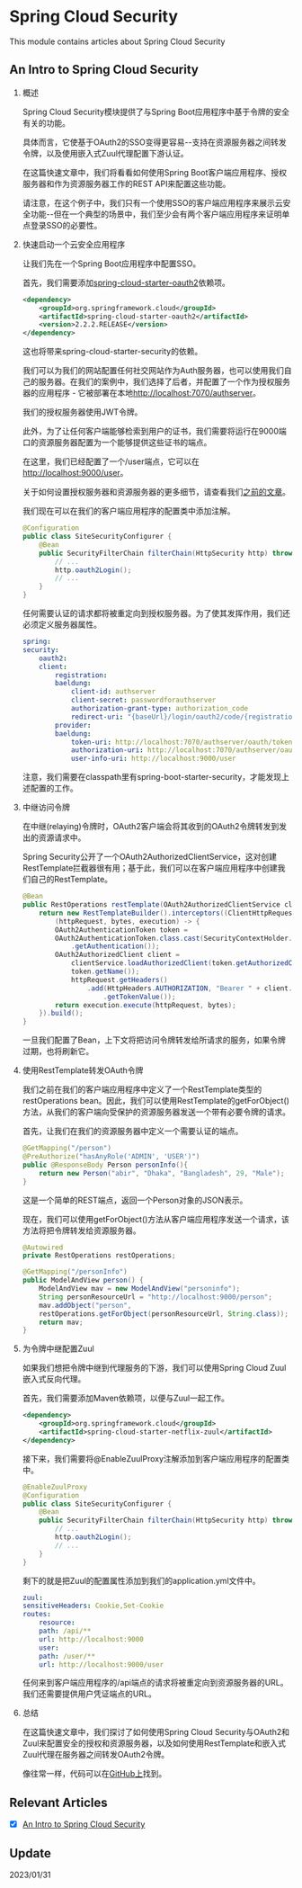 # Spring Cloud Security

This module contains articles about Spring Cloud Security

## An Intro to Spring Cloud Security

1. 概述

    Spring Cloud Security模块提供了与Spring Boot应用程序中基于令牌的安全有关的功能。

    具体而言，它使基于OAuth2的SSO变得更容易--支持在资源服务器之间转发令牌，以及使用嵌入式Zuul代理配置下游认证。

    在这篇快速文章中，我们将看看如何使用Spring Boot客户端应用程序、授权服务器和作为资源服务器工作的REST API来配置这些功能。

    请注意，在这个例子中，我们只有一个使用SSO的客户端应用程序来展示云安全功能--但在一个典型的场景中，我们至少会有两个客户端应用程序来证明单点登录SSO的必要性。

2. 快速启动一个云安全应用程序

    让我们先在一个Spring Boot应用程序中配置SSO。

    首先，我们需要添加[spring-cloud-starter-oauth2](https://search.maven.org/classic/#search%7Cga%7C1%7Ca%3A%22spring-cloud-starter-oauth2%22)依赖项。

    ```xml
    <dependency>
        <groupId>org.springframework.cloud</groupId>
        <artifactId>spring-cloud-starter-oauth2</artifactId>
        <version>2.2.2.RELEASE</version>
    </dependency>
    ```

    这也将带来spring-cloud-starter-security的依赖。

    我们可以为我们的网站配置任何社交网站作为Auth服务器，也可以使用我们自己的服务器。在我们的案例中，我们选择了后者，并配置了一个作为授权服务器的应用程序 - 它被部署在本地<http://localhost:7070/authserver>。

    我们的授权服务器使用JWT令牌。

    此外，为了让任何客户端能够检索到用户的证书，我们需要将运行在9000端口的资源服务器配置为一个能够提供这些证书的端点。

    在这里，我们已经配置了一个/user端点，它可以在<http://localhost:9000/user>。

    关于如何设置授权服务器和资源服务器的更多细节，请查看我们[之前的文章](https://www.baeldung.com/rest-api-spring-oauth2-angular)。

    我们现在可以在我们的客户端应用程序的配置类中添加注解。

    ```java
    @Configuration
    public class SiteSecurityConfigurer {
        @Bean
        public SecurityFilterChain filterChain(HttpSecurity http) throws Exception {
            // ...   
            http.oauth2Login();    
            // ... 
        }
    }
    ```

    任何需要认证的请求都将被重定向到授权服务器。为了使其发挥作用，我们还必须定义服务器属性。

    ```yaml
    spring:
    security:
        oauth2:
        client:
            registration:
            baeldung:
                client-id: authserver
                client-secret: passwordforauthserver
                authorization-grant-type: authorization_code
                redirect-uri: "{baseUrl}/login/oauth2/code/{registrationId}"
            provider:
            baeldung:
                token-uri: http://localhost:7070/authserver/oauth/token
                authorization-uri: http://localhost:7070/authserver/oauth/authorize
                user-info-uri: http://localhost:9000/user
    ```

    注意，我们需要在classpath里有spring-boot-starter-security，才能发现上述配置的工作。

3. 中继访问令牌

    在中继(relaying)令牌时，OAuth2客户端会将其收到的OAuth2令牌转发到发出的资源请求中。

    Spring Security公开了一个OAuth2AuthorizedClientService，这对创建RestTemplate拦截器很有用；基于此，我们可以在客户端应用程序中创建我们自己的RestTemplate。

    ```java
    @Bean
    public RestOperations restTemplate(OAuth2AuthorizedClientService clientService) {
        return new RestTemplateBuilder().interceptors((ClientHttpRequestInterceptor) 
            (httpRequest, bytes, execution) -> {
            OAuth2AuthenticationToken token = 
            OAuth2AuthenticationToken.class.cast(SecurityContextHolder.getContext()
                .getAuthentication());
            OAuth2AuthorizedClient client = 
                clientService.loadAuthorizedClient(token.getAuthorizedClientRegistrationId(), 
                token.getName());
                httpRequest.getHeaders()
                    .add(HttpHeaders.AUTHORIZATION, "Bearer " + client.getAccessToken()
                        .getTokenValue());
            return execution.execute(httpRequest, bytes);
        }).build();
    }
    ```

    一旦我们配置了Bean，上下文将把访问令牌转发给所请求的服务，如果令牌过期，也将刷新它。

4. 使用RestTemplate转发OAuth令牌

    我们之前在我们的客户端应用程序中定义了一个RestTemplate类型的restOperations bean。因此，我们可以使用RestTemplate的getForObject()方法，从我们的客户端向受保护的资源服务器发送一个带有必要令牌的请求。

    首先，让我们在我们的资源服务器中定义一个需要认证的端点。

    ```java
    @GetMapping("/person")
    @PreAuthorize("hasAnyRole('ADMIN', 'USER')")
    public @ResponseBody Person personInfo(){        
        return new Person("abir", "Dhaka", "Bangladesh", 29, "Male");       
    }    
    ```

    这是一个简单的REST端点，返回一个Person对象的JSON表示。

    现在，我们可以使用getForObject()方法从客户端应用程序发送一个请求，该方法将把令牌转发给资源服务器。

    ```java
    @Autowired
    private RestOperations restOperations;

    @GetMapping("/personInfo")
    public ModelAndView person() { 
        ModelAndView mav = new ModelAndView("personinfo");
        String personResourceUrl = "http://localhost:9000/person";
        mav.addObject("person", 
        restOperations.getForObject(personResourceUrl, String.class));       
        return mav;
    }
    ```

5. 为令牌中继配置Zuul

    如果我们想把令牌中继到代理服务的下游，我们可以使用Spring Cloud Zuul嵌入式反向代理。

    首先，我们需要添加Maven依赖项，以便与Zuul一起工作。

    ```xml
    <dependency>
        <groupId>org.springframework.cloud</groupId>
        <artifactId>spring-cloud-starter-netflix-zuul</artifactId>
    </dependency>
    ```

    接下来，我们需要将@EnableZuulProxy注解添加到客户端应用程序的配置类中。

    ```java
    @EnableZuulProxy
    @Configuration
    public class SiteSecurityConfigurer {
        @Bean
        public SecurityFilterChain filterChain(HttpSecurity http) throws Exception {
            // ...   
            http.oauth2Login();    
            // ... 
        }
    }
    ```

    剩下的就是把Zuul的配置属性添加到我们的application.yml文件中。

    ```yaml
    zuul:
    sensitiveHeaders: Cookie,Set-Cookie  
    routes:
        resource:
        path: /api/**
        url: http://localhost:9000
        user: 
        path: /user/**
        url: http://localhost:9000/user
    ```

    任何来到客户端应用程序的/api端点的请求将被重定向到资源服务器的URL。我们还需要提供用户凭证端点的URL。

6. 总结

    在这篇快速文章中，我们探讨了如何使用Spring Cloud Security与OAuth2和Zuul来配置安全的授权和资源服务器，以及如何使用RestTemplate和嵌入式Zuul代理在服务器之间转发OAuth2令牌。

    像往常一样，代码可以在[GitHub上](https://github.com/eugenp/tutorials/tree/master/spring-cloud-modules/spring-cloud-security)找到。

## Relevant Articles

- [x] [An Intro to Spring Cloud Security](http://www.baeldung.com/spring-cloud-security)

## Update

2023/01/31
